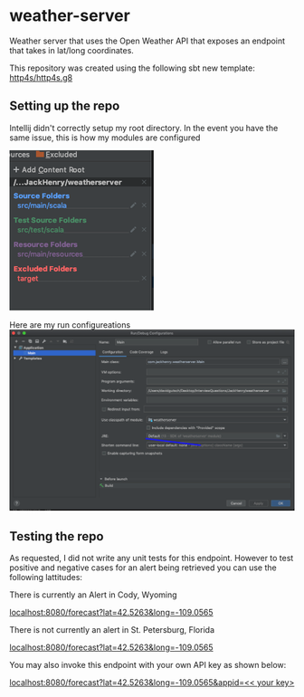 # weather-server
Weather server that uses the Open Weather API that exposes an endpoint that takes in lat/long coordinates. 

This repository was created using the following sbt new template:
[http4s/http4s.g8 ](https://github.com/http4s/http4s.g8)

## Setting up the repo

Intellij didn't correctly setup my root directory. In the event you have the same issue, this is how my modules are configured 
 
![project structure](Documentation/projectstructure.png)

Here are my run configureations
![run config](Documentation/runconfig.png)


## Testing the repo

As requested, I did not write any unit tests for this endpoint. However to test positive and negative cases for an alert being retrieved you can use the following lattitudes:

There is currently an Alert in Cody, Wyoming

[localhost:8080/forecast?lat=42.5263&long=-109.0565]()

There is not currently an alert in St. Petersburg, Florida

[localhost:8080/forecast?lat=42.5263&long=-109.0565]()

You may also invoke this endpoint with your own API key as shown below:

[localhost:8080/forecast?lat=42.5263&long=-109.0565&appid=<< your key>]()